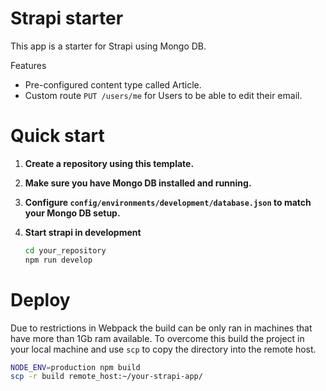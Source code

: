 # Strapi starter

This app is a starter for Strapi using Mongo DB.

Features
- Pre-configured content type called Article.
- Custom route `PUT /users/me` for Users to be able to edit their email.

# Quick start

1. **Create a repository using this template.**

2. **Make sure you have Mongo DB installed and running.**

3. **Configure `config/environments/development/database.json` to match your
   Mongo DB setup.**

4. **Start strapi in development**

    ```sh
    cd your_repository
    npm run develop
    ```

# Deploy

Due to restrictions in Webpack the build can be only ran in machines that have more than 1Gb ram available.
To overcome this build the project in your local machine and use `scp` to copy the directory into the remote host.

```sh
NODE_ENV=production npm build
scp -r build remote_host:~/your-strapi-app/
```
